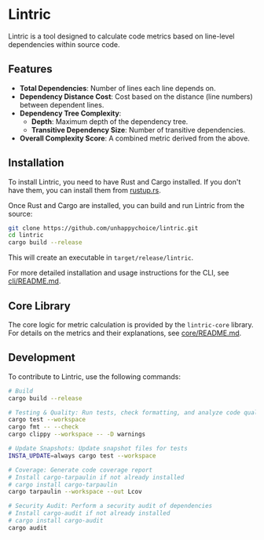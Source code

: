 # Lintric

Lintric is a tool designed to calculate code metrics based on line-level dependencies within source code.

## Features

- **Total Dependencies**: Number of lines each line depends on.
- **Dependency Distance Cost**: Cost based on the distance (line numbers) between dependent lines.
- **Dependency Tree Complexity**:
    - **Depth**: Maximum depth of the dependency tree.
    - **Transitive Dependency Size**: Number of transitive dependencies.
- **Overall Complexity Score**: A combined metric derived from the above.

## Installation

To install Lintric, you need to have Rust and Cargo installed. If you don't have them, you can install them from [rustup.rs](https://rustup.rs/).

Once Rust and Cargo are installed, you can build and run Lintric from the source:

```bash
git clone https://github.com/unhappychoice/lintric.git
cd lintric
cargo build --release
```

This will create an executable in `target/release/lintric`.

For more detailed installation and usage instructions for the CLI, see [cli/README.md](cli/README.md).

## Core Library

The core logic for metric calculation is provided by the `lintric-core` library. For details on the metrics and their explanations, see [core/README.md](core/README.md).

## Development

To contribute to Lintric, use the following commands:

```bash
# Build
cargo build --release

# Testing & Quality: Run tests, check formatting, and analyze code quality
cargo test --workspace
cargo fmt -- --check
cargo clippy --workspace -- -D warnings

# Update Snapshots: Update snapshot files for tests
INSTA_UPDATE=always cargo test --workspace

# Coverage: Generate code coverage report
# Install cargo-tarpaulin if not already installed
# cargo install cargo-tarpaulin
cargo tarpaulin --workspace --out Lcov

# Security Audit: Perform a security audit of dependencies
# Install cargo-audit if not already installed
# cargo install cargo-audit
cargo audit
```
